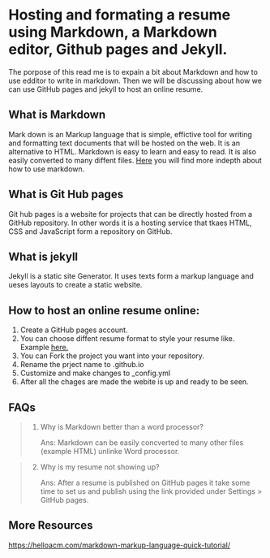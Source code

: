 # Hosting and formating a resume using Markdown, a Markdown editor, Github pages and Jekyll. 

The porpose of this read me is to expain a bit about Markdown and how to use edditor to write in markdown. Then we will be discussing about how we can use GitHub pages and jekyll to host an online resume. 

## What is Markdown

Mark down is an Markup language that is simple, effictive tool for writing and formatting text documents that will be hosted on the web. It is an alternative to HTML. Markdown is easy to learn and easy to read. It is also easily converted to many diffent files.
[Here][MarkdownHelp] you will find more indepth about how to use markdown. 

## What is Git Hub pages

Git hub pages is a website for projects that can be directly hosted from a GitHub repository. In other words it is a hosting service that tkaes HTML, CSS and JavaScript form a repository on GitHub.

## What is jekyll

Jekyll is a static site Generator. It uses texts form a markup language and ueses layouts to create a static website. 

## How to host an online resume online:

1. Create a GitHub pages account. 
2. You can choose diffent resume format to style your resume like. Example [here.](https://github.com/daattali/beautiful-jekyll)
3. You can Fork the project you want into your repository. 
4. Rename the prject name to <username>.github.io
5. Customize and make changes to _config.yml
6. After all the chages are made the webite is up and ready to be seen. 

## FAQs

>1. Why is Markdown better than a word processor?
>    
>    Ans: Markdown can be easily concverted to many other files (example HTML) unlinke Word processor. 

>2. Why is my resume not showing up?
>
>    Ans: After a resume is published on GitHub pages it take some time to set us and publish using the link provided under Settings > GitHub pages. 

## More Resources 

https://helloacm.com/markdown-markup-language-quick-tutorial/





[MarkdownHelp]:(https://helloacm.com/markdown-markup-language-quick-tutorial/)
